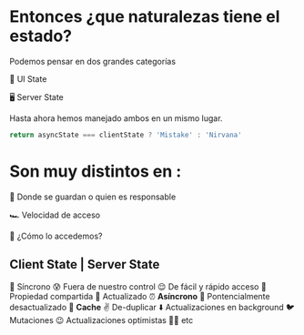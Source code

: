 
# Entonces ¿que naturalezas tiene el estado?


Podemos pensar en dos grandes categorías

💅 UI State

🖥 Server State


Hasta ahora hemos manejado ambos en un mismo lugar.


```js
return asyncState === clientState ? 'Mistake' : 'Nirvana'
```











# Son muy distintos en :

💾 Donde se guardan o quien es responsable

🏎 Velocidad de acceso

🔑 ¿Cómo lo accedemos?


## Client State                  |            Server State                                                                                        

🎼 Síncrono                                                             😰 Fuera de nuestro control
😌 De fácil y rápido acceso                                             🤝 Propiedad compartida
📆 Actualizado                                                          ⏰ **Asíncrono**
                                                                        📆 Pontencialmente desactualizado
                                                                        👹 **Cache**
                                                                        ✌️ De-duplicar
                                                                        ⬇️ Actualizaciones en background
                                                                        🐦 Mutaciones
                                                                        😉 Actualizaciones optimistas
                                                                        🤷‍♂️ etc
                
